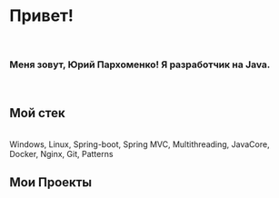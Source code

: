<h1> Привет! </h1>
<br>
<h3>Меня зовут, <b>Юрий Пархоменко!</b> Я разработчик на Java.</h3>
<br>
<h2>Мой стек</h2>
<br>
Windows, Linux, Spring-boot, Spring MVC, Multithreading, JavaCore, Docker, Nginx, Git, Patterns
<br>
<h2>Мои Проекты</h2>
